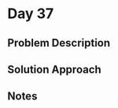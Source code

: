 # Day 37

## Problem Description

<!-- Add problem description here -->

## Solution Approach

<!-- Add your solution approach here -->

## Notes

<!-- Add any additional notes here -->
